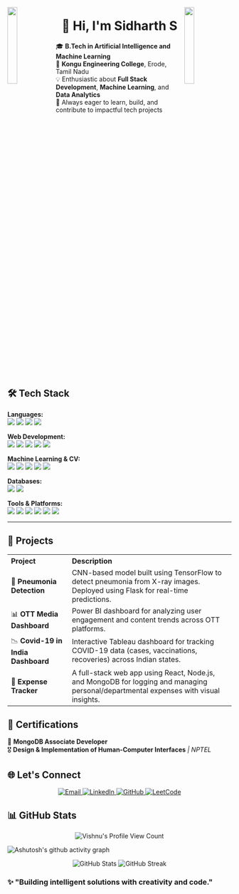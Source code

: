 <img align="left" src="https://user-images.githubusercontent.com/65187002/144930161-2f783401-8d27-4fdf-a2f7-cc0ba32f1f1f.gif" width="21%" style="display:inline;"><img align="right" src="https://user-images.githubusercontent.com/65187002/144930161-2f783401-8d27-4fdf-a2f7-cc0ba32f1f1f.gif" width="21%" style="display:inline;">

<h1 align="center">👋 Hi, I'm Sidharth S</h1>

🎓 **B.Tech in Artificial Intelligence and Machine Learning**  
📍 **Kongu Engineering College**, Erode, Tamil Nadu  
💡 Enthusiastic about **Full Stack Development**, **Machine Learning**, and **Data Analytics**  
🚀 Always eager to learn, build, and contribute to impactful tech projects


<img src="https://www.animatedimages.org/data/media/562/animated-line-image-0386.gif" height="5" width="100%">

## 🛠️ Tech Stack

<p><strong>Languages:</strong><br>
  <img src="https://img.shields.io/badge/Java-007396?style=for-the-badge&logo=java&logoColor=white" />
  <img src="https://img.shields.io/badge/C-00599C?style=for-the-badge&logo=c&logoColor=white" />
  <img src="https://img.shields.io/badge/Python-3776AB?style=for-the-badge&logo=python&logoColor=white" />
  <img src="https://img.shields.io/badge/JavaScript-F7DF1E?style=for-the-badge&logo=javascript&logoColor=black" />
</p>

<p><strong>Web Development:</strong><br>
  <img src="https://img.shields.io/badge/HTML5-E34F26?style=for-the-badge&logo=html5&logoColor=white" />
  <img src="https://img.shields.io/badge/CSS3-1572B6?style=for-the-badge&logo=css3&logoColor=white" />
  <img src="https://img.shields.io/badge/React-61DAFB?style=for-the-badge&logo=react&logoColor=black" />
  <img src="https://img.shields.io/badge/Node.js-339933?style=for-the-badge&logo=node.js&logoColor=white" />
  <img src="https://img.shields.io/badge/Express.js-000000?style=for-the-badge&logo=express&logoColor=white" />
</p>

<p><strong>Machine Learning & CV:</strong><br>
  <img src="https://img.shields.io/badge/TensorFlow-FF6F00?style=for-the-badge&logo=tensorflow&logoColor=white" />
  <img src="https://img.shields.io/badge/Keras-D00000?style=for-the-badge&logo=keras&logoColor=white" />
  <img src="https://img.shields.io/badge/scikit--learn-F7931E?style=for-the-badge&logo=scikit-learn&logoColor=white" />
  <img src="https://img.shields.io/badge/OpenCV-5C3EE8?style=for-the-badge&logo=opencv&logoColor=white" />
  <img src="https://img.shields.io/badge/YOLO-00FFFF?style=for-the-badge&logoColor=black" />
</p>

<p><strong>Databases:</strong><br>
  <img src="https://img.shields.io/badge/SQL-4479A1?style=for-the-badge&logo=mysql&logoColor=white" />
  <img src="https://img.shields.io/badge/MongoDB-47A248?style=for-the-badge&logo=mongodb&logoColor=white" />
</p>

<p><strong>Tools & Platforms:</strong><br>
  <img src="https://img.shields.io/badge/Git-F05032?style=for-the-badge&logo=git&logoColor=white" />
  <img src="https://img.shields.io/badge/GitHub-181717?style=for-the-badge&logo=github&logoColor=white" />
  <img src="https://img.shields.io/badge/Power%20BI-F2C811?style=for-the-badge&logo=powerbi&logoColor=black" />
  <img src="https://img.shields.io/badge/Tableau-E97627?style=for-the-badge&logo=tableau&logoColor=white" />
  <img src="https://img.shields.io/badge/Pandas-150458?style=for-the-badge&logo=pandas&logoColor=white" />
  <img src="https://img.shields.io/badge/NumPy-013243?style=for-the-badge&logo=numpy&logoColor=white" />
</p>

---

<h2>🚀 Projects</h2>

<table style="width:100%; border-collapse: collapse;">
  <tr>
    <th align="left">Project</th>
    <th align="left">Description</th>
  </tr>
  <tr>
    <td>🔬 <strong>Pneumonia Detection</strong></td>
    <td>CNN-based model built using TensorFlow to detect pneumonia from X-ray images. Deployed using Flask for real-time predictions.</td>
  </tr>
  <tr>
    <td>📊 <strong>OTT Media Dashboard</strong></td>
    <td>Power BI dashboard for analyzing user engagement and content trends across OTT platforms.</td>
  </tr>
  <tr>
    <td>📉 <strong>Covid-19 in India Dashboard</strong></td>
    <td>Interactive Tableau dashboard for tracking COVID-19 data (cases, vaccinations, recoveries) across Indian states.</td>
  </tr>
  <tr>
    <td>💸 <strong>Expense Tracker</strong></td>
    <td>A full-stack web app using React, Node.js, and MongoDB for logging and managing personal/departmental expenses with visual insights.</td>
  </tr>
</table>

<h2>🏅 Certifications</h2>

<ul style="list-style: none; padding-left: 0;">
  <li>🥇 <strong>MongoDB Associate Developer</strong></li>
  <li>🎖️ <strong>Design & Implementation of Human-Computer Interfaces</strong> <em>| NPTEL</em></li>
</ul>


## 🌐 Let's Connect

<div align="center">
  
  <a href="mailto:sidharths2033@gmail.com">
    <img src="https://img.shields.io/badge/Gmail-D14836?style=for-the-badge&logo=gmail&logoColor=white" alt="Email" />
  </a>
  
  <a href="https://www.linkedin.com/in/sidhu2005/" target="_blank">
    <img src="https://img.shields.io/badge/LinkedIn-%230A66C2.svg?&style=for-the-badge&logo=linkedin&logoColor=white" alt="LinkedIn" />
  </a>

  <a href="https://github.com/sidharth-sekar" target="_blank">
    <img src="https://img.shields.io/badge/GitHub-100000?style=for-the-badge&logo=github&logoColor=white" alt="GitHub" />
  </a>

  <a href="https://leetcode.com/u/sidhu2005/" target="_blank">
    <img src="https://img.shields.io/badge/LeetCode-FFA116?style=for-the-badge&logo=LeetCode&logoColor=black" alt="LeetCode" />
  </a>

</div>

## 📊 GitHub Stats

<p align="center">
  <img src="https://komarev.com/ghpvc/?username=sidharth-sekar&color=green" alt="Vishnu's Profile View Count">
</p>

![Ashutosh's github activity graph](https://github-readme-activity-graph.vercel.app/graph?username=sidharth-sekar&theme=github-compact)

<p align="center">
  <img src="https://github-readme-stats.vercel.app/api?username=sidharth-sekar&show_icons=true&theme=radical" alt="GitHub Stats" />
  <img src="https://github-readme-streak-stats.herokuapp.com/?user=sidharth-sekar&theme=radical" alt="GitHub Streak" />
</p>

### ✨ "Building intelligent solutions with creativity and code."
<img src="https://www.animatedimages.org/data/media/562/animated-line-image-0386.gif" height="5" width="100%">
